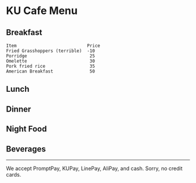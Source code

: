 # KU Cafe Menu


## Breakfast

    Item                           Price
    Fried Grasshoppers (terrible)  -10
    Porridge                        25
    Omelette                        30
    Pork fried rice                 35
    American Breakfast              50

## Lunch 


## Dinner


## Night Food


## Beverages



---

We accept PromptPay, KUPay, LinePay, AliPay, and cash. Sorry, no credit cards.
